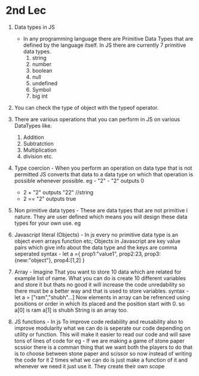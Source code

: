 # 2nd Lec
1) Data types in JS
   - In any programming language there are Primitive Data Types that are defined by the language itself. In JS there are currently 7 primitive data types.
      1) string
      2) number
      3) boolean
      4) null
      5) undefined
      6) Symbol
      7) big int
2) You can check the type of object with the typeof operator.
3) There are various operations that you can perform in JS on various DataTypes like.
   1) Addition
   2) Subtratction
   3) Multiplication
   4) division etc.
4) Type coercion - When you perform an operation on data type that is not permitted JS converts that data to a data type on which that operation is possible whenever possible.
eg - "2" - "2" outputs 0
   - 2 + "2" outputs "22" //string
   - 2 == "2" outputs true

1) Non primitive data types - These are data types that are not primitive i nature. They are user defined which means you will design these data types for your own use.
eg 

1) Javascript literal (Objects) - In js every no primitive data type is an object even arrays function etc;
Objects in Javascript are key value pairs which give info about the data type and the keys are comma seperated
syntax - let a ={
   prop1:"value1",
   prop2:23,
   prop3:{new:"object"},
   prop4:[1,2]
}

2) Array - Imagine That you want to store 10 data which are related for example list of name. What you can do is create 10 different variables and store it but thats no good it will increase the code unredability so there must be a better way and that is used to store variables.
syntax - let a = ["ram","shubh"...] 
Now elements in array can be refrenced using positions or order in which its placed and the position start with 0.
so a[0] is ram
a[1] is shubh
String is an array too.

 
3) JS functions - In js To improve code redability and reusability also to improve modularity what we can do is seperate our code depending on utility or function. This will make it easier to read our code and will save tons of lines of code for eg - If we are making a game of stone paper scssior there is a comman thing that we want both the players to do that is to choose between stone paper and scissor so now instead of writing the code for it 2 times what we can do is just make a function of it and whenever we need it just use it. They create their own scope
